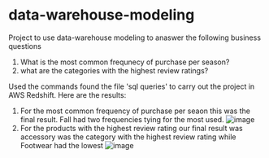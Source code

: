 # data-warehouse-modeling

Project to use data-warehouse modeling to anaswer the following business questions
1. What is the most common frequnecy of purchase per season?
2. what are the categories with the highest review ratings?

Used the commands found the file 'sql queries' to carry out the project in AWS Redshift. Here are the results:
1. For the most common frequency of purchase per seaon this was the final result. Fall had two frequencies tying for the most used.
   ![image](https://github.com/user-attachments/assets/57d7ccf8-6a8e-4e95-946b-492dad3529d1)
2. For the products with the highest review rating our final result was accessory was the category with the highest review rating while Footwear had the lowest
   ![image](https://github.com/user-attachments/assets/ea92dfee-27ea-4f25-8804-a35e20fbf6e8)

